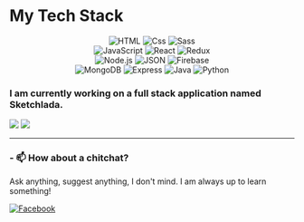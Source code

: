 
<h1>My Tech Stack</h1>
<p style="text-align:center">
  <img alt="HTML" src="https://img.shields.io/badge/HTML-E34F26?logo=html5&logoColor=white&style=for-the-badge" />
  <img alt="Css" src="https://img.shields.io/badge/CSS-1572B6?logo=css3&logoColor=white&style=for-the-badge" />
  <img alt="Sass" src="https://img.shields.io/badge/Sass-CC6699?logo=sass&logoColor=white&style=for-the-badge" />

  <br>
  <img alt="JavaScript" src="https://img.shields.io/badge/JavaScript-F7DF1E?logo=javascript&logoColor=white&style=for-the-badge" />
  
  <img alt="React" src="https://img.shields.io/badge/React-61DAFB?logo=react&logoColor=white&style=for-the-badge" />
  <img alt="Redux" src="https://img.shields.io/badge/Redux-764ABC?logo=redux&logoColor=white&style=for-the-badge" />
   <br>

  <img alt="Node.js" src="https://img.shields.io/badge/Node.js-339933?logo=node.js&logoColor=white&style=for-the-badge" />
  <img alt="JSON" src="https://img.shields.io/badge/JSON-000000?logo=json&logoColor=white&style=for-the-badge" />
  <img alt="Firebase" src="https://img.shields.io/badge/Firebase-FFCA28?logo=firebase&logoColor=white&style=for-the-badge" />
   <br>

  <img alt="MongoDB" src="https://img.shields.io/badge/MongoDB-47A248?logo=mongodb&logoColor=white&style=for-the-badge" />
  <img alt="Express" src="https://img.shields.io/badge/Express-47A248?logo=express&logoColor=white&style=for-the-badge" />
  <img alt="Java" src="https://img.shields.io/badge/Java-ff6647?logo=Java&logoColor=white&style=for-the-badge" />
  <img alt="Python" src="https://img.shields.io/badge/Python-4B8BBE?logo=Python&logoColor=white&style=for-the-badge" />

  
</p>
<h3>I am currently working on a full stack application named Sketchlada.</h3>
<div>
<img src="https://github-readme-stats.vercel.app/api/top-langs/?username=asharali95&bg_color=75,FF0A8C,4A3CDB&title_color=ffffff&text_color=ffffff&hide_border=true" />
<img src="https://github-readme-stats.vercel.app/api?username=asharali95&show_icons=true&title_color=ffffff&text_color=ffffff&bg_color=40,000428,004e92&hide_border=true&include_all_commits=true" />
  
</div>  

<hr>
<h3>- 📫 How about a chitchat? </h3>
<p>Ask anything, suggest anything, I don't mind. I am always up to learn something!</p>

</a>
<a href="https://www.linkedin.com/in/ashar-ali-a0345/">
  <img
    alt="Facebook"
    src="https://img.shields.io/badge/LinkedIn-0077B5?logo=linkedin&logoColor=white&style=for-the-badge"
  />
</a>


<!-- 
Here are some ideas to get you started:

- 🔭 I’m currently working on ...
- 🌱 I’m currently learning ...
- 👯 I’m looking to collaborate on ...
- 🤔 I’m looking for help with ...
- 💬 Ask me about ...
- 📫 How to reach me: ...
- 😄 Pronouns: ...
- ⚡ Fun fact: ...
-->
